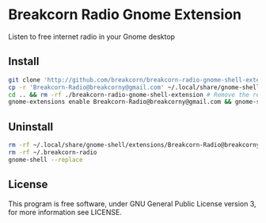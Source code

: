 # Breakcorn Radio Gnome Extension

Listen to free internet radio in your Gnome desktop

## Install

```bash
git clone 'http://github.com/breakcorn/breakcorn-radio-gnome-shell-extension' && cd ./breakcorn-radio-gnome-shell-extension # Clone the repository and change the directory
cp -r 'Breakcorn-Radio@breakcorny@gmail.com' ~/.local/share/gnome-shell/extensions/ # Copy the extension to the user directory
cd .. && rm -rf ./breakcorn-radio-gnome-shell-extension # Remove the repository (optianally)
gnome-extensions enable Breakcorn-Radio@breakcorny@gmail.com && gnome-shell --replace # Or restart gnome-shell by pressing Alt+F2 then type r and press enter then enable it in gnome-tweak-tools.
```

## Uninstall

```bash
rm -rf ~/.local/share/gnome-shell/extensions/Breakcorn-Radio@breakcorny@gmail.com
rm -rf ~/.breakcorn-radio
gnome-shell --replace
```

## License

This program is free software, under GNU General Public License version 3, for more information see LICENSE.
